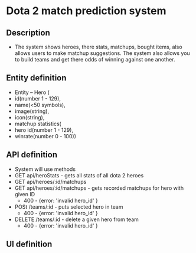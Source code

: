 # Dota 2 match prediction system

## Description
- The system shows heroes, there stats, matchups, bought items, also allows users to make matchup suggestions. The system also allows you to build teams and get there odds of winning against one another.

## Entity definition
- Entity – Hero (
- id(number 1 - 129), 
- name(<50 symbols), 
- image(string), 
- icon(string), 
- matchup statistics(
- hero id(number 1 - 129),
- winrate(number 0 - 100))

## API definition
- System will use methods
- GET api/heroStats - gets all stats of all dota 2 heroes
- GET api/heroes/:id/matchups
- GET api/heroes/:id/matchups - gets recorded matchups for hero with given ID
    - 400 - {error: 'invalid hero_id' }
- POSt /teams/:id - puts selected hero in team
    - 400 - {error: 'invalid hero_id' }
- DELETE /teams/:id - delete a given hero from team
    - 400 - {error: 'invalid hero_id' }

## UI definition
